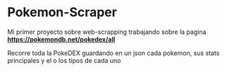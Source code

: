 # Pokemon-Scraper

Mi primer proyecto sobre web-scrapping trabajando sobre la pagina **https://pokemondb.net/pokedex/all**

Recorre toda la PokeDEX guardando en un json cada pokemon, sus stats principales y el o los tipos de cada uno
